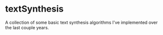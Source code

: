 # textSynthesis
A collection of some basic text synthesis algorithms I've implemented over the last couple years.
